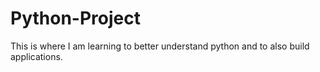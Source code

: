 # Python-Project
This is where I am learning to better understand python and to also build applications.
